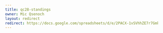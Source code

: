 ```yaml
---
title: qc28-standings
owner: Mic Qsenoch
layout: redirect
redirect: https://docs.google.com/spreadsheets/d/e/2PACX-1vSVhhZE7r7Gmkj7AvifZ6dZ3rkO2GDq6IqRTGYGwG0tW2cLbicSI-g4RiNmwCXwa15xVT_PY9-hmbAX/pubhtml
---
```

